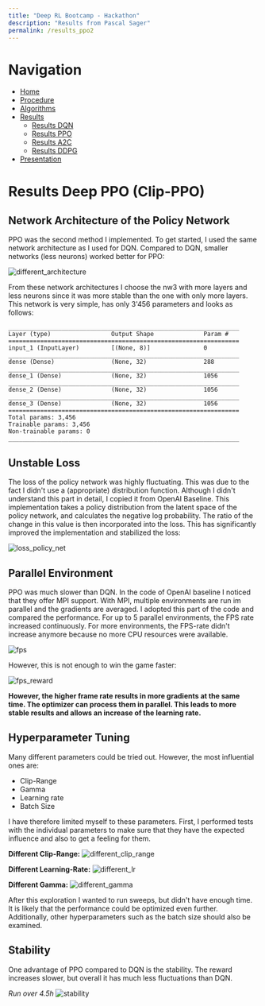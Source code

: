 ```yaml
---
title: "Deep RL Bootcamp - Hackathon"
description: "Results from Pascal Sager"
permalink: /results_ppo2
---
```


# Navigation
- [Home](/rl-bootcamp-hackathon/)
- [Procedure](/rl-bootcamp-hackathon/procedure)
- [Algorithms](/rl-bootcamp-hackathon/algorithms)
- [Results](/rl-bootcamp-hackathon/results)
  - [Results DQN](/rl-bootcamp-hackathon/results_dqn)
  - [Results PPO](/rl-bootcamp-hackathon/results_ppo2)
  - [Results A2C](/rl-bootcamp-hackathon/results_a2c)
  - [Results DDPG](/rl-bootcamp-hackathon/results_ddpg)
- [Presentation](/rl-bootcamp-hackathon/presentation)

# Results Deep PPO (Clip-PPO)

## Network Architecture of the Policy Network
PPO was the second method I implemented. To get started, I used the same network architecture as I used for DQN.
Compared to DQN, smaller networks (less neurons) worked better for PPO: 

<img src="\rl-bootcamp-hackathon\assets\images\ppo2\different_architecture.png" alt="different_architecture"/>

From these network architectures I choose the nw3 with more layers and less neurons since it was more stable than the one with only more layers.
This network is very simple, has only 3'456 parameters and looks as follows:

```
_________________________________________________________________
Layer (type)                 Output Shape              Param #   
=================================================================
input_1 (InputLayer)         [(None, 8)]               0         
_________________________________________________________________
dense (Dense)                (None, 32)                288       
_________________________________________________________________
dense_1 (Dense)              (None, 32)                1056      
_________________________________________________________________
dense_2 (Dense)              (None, 32)                1056      
_________________________________________________________________
dense_3 (Dense)              (None, 32)                1056      
=================================================================
Total params: 3,456
Trainable params: 3,456
Non-trainable params: 0
_________________________________________________________________
```

## Unstable Loss
The loss of the policy network was highly fluctuating. This was due to the fact I didn't use a (appropriate) distribution function.
Although I didn't understand this part in detail, I copied it from OpenAI Baseline. This implementation takes a policy distribution from the latent space of the policy network, and calculates the negative log probability. The ratio of the change in this value is then incorporated into the loss. This has significantly improved the implementation and stabilized the loss:

<img src="\rl-bootcamp-hackathon\assets\images\ppo2\loss_policy_net.png" alt="loss_policy_net"/>

## Parallel Environment
PPO was much slower than DQN. In the code of OpenAI baseline I noticed that they offer MPI support. With MPI, multiple environments are run im parallel and the gradients are averaged. I adopted this part of the code and compared the performance.
For up to 5 parallel environments, the FPS rate increased continuously. For more environments, the FPS-rate didn't increase anymore because no more CPU resources were available.

<img src="\rl-bootcamp-hackathon\assets\images\ppo2\fps.png" alt="fps"/>

However, this is not enough to win the game faster:

<img src="\rl-bootcamp-hackathon\assets\images\ppo2\fps_reward.png" alt="fps_reward"/>

**However, the higher frame rate results in more gradients at the same time. The optimizer can process them in parallel. This leads to more stable results and allows an increase of the learning rate.**

## Hyperparameter Tuning

Many different parameters could be tried out. However, the most influential ones are:
- Clip-Range
- Gamma
- Learning rate
- Batch Size

I have therefore limited myself to these parameters. First, I performed tests with the individual parameters to make sure that they have the expected influence and also to get a feeling for them.

**Different Clip-Range:**
<img src="\rl-bootcamp-hackathon\assets\images\ppo2\different_clip_range.png" alt="different_clip_range"/>

**Different Learning-Rate:**
<img src="\rl-bootcamp-hackathon\assets\images\ppo2\different_lr.png" alt="different_lr"/>

**Different Gamma:**
<img src="\rl-bootcamp-hackathon\assets\images\ppo2\different_gamma.png" alt="different_gamma"/>

After this exploration I wanted to run sweeps, but didn't have enough time. It is likely that the performance could be optimized even further.
Additionally, other hyperparameters such as the batch size should also be examined.

## Stability
One advantage of PPO compared to DQN is the stability. The reward increases slower, but overall it has much less fluctuations than DQN.

*Run over 4.5h*
<img src="\rl-bootcamp-hackathon\assets\images\ppo2\stability.png" alt="stability"/>


